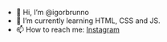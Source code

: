 - 👋 Hi, I’m @igorbrunno
- 🌱 I’m currently learning HTML, CSS and JS.
- 📫 How to reach me: [Instagram](https://www.instagram.com/brunulls/)

<!---
igorbrunno/igorbrunno is a ✨ special ✨ repository because its `README.md` (this file) appears on your GitHub profile.
You can click the Preview link to take a look at your changes.
--->
